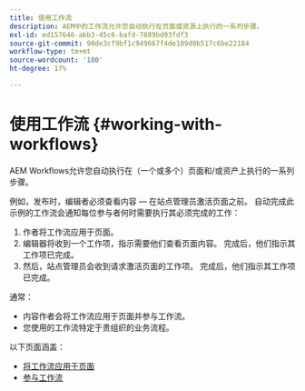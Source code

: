 ```yaml
---
title: 使用工作流
description: AEM中的工作流允许您自动执行在页面或资源上执行的一系列步骤。
exl-id: ed157646-abb3-45c6-bafd-7889bd93fdf3
source-git-commit: 90de3cf9bf1c949667f4de109d0b517c6be22184
workflow-type: tm+mt
source-wordcount: '180'
ht-degree: 17%

---
```


# 使用工作流 {#working-with-workflows}

AEM Workflows允许您自动执行在（一个或多个）页面和/或资产上执行的一系列步骤。

例如，发布时，编辑者必须查看内容 — 在站点管理员激活页面之前。 自动完成此示例的工作流会通知每位参与者何时需要执行其必须完成的工作：

1. 作者将工作流应用于页面。
1. 编辑器将收到一个工作项，指示需要他们查看页面内容。 完成后，他们指示其工作项已完成。
1. 然后，站点管理员会收到请求激活页面的工作项。 完成后，他们指示其工作项已完成。

通常：

* 内容作者会将工作流应用于页面并参与工作流。
* 您使用的工作流特定于贵组织的业务流程。

以下页面涵盖：

* [将工作流应用于页面](/help/sites-cloud/authoring/workflows/applying.md)
* [参与工作流](/help/sites-cloud/authoring/workflows/participating.md)
